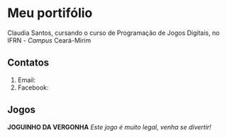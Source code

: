 # Meu portifólio 

Claudia Santos, cursando o curso de Programação de Jogos Digitais, no IFRN - _Campus_ Ceará-Mirim

## Contatos

1. Email:
2. Facebook:

## Jogos

**JOGUINHO DA VERGONHA**
 _Este jogo é muito legal, venha se divertir!_
